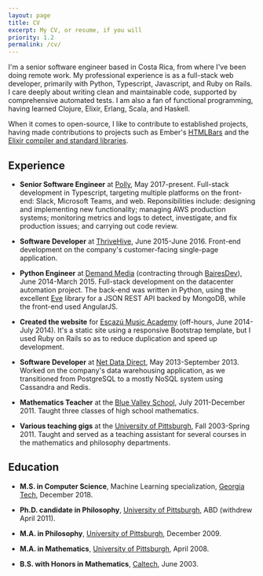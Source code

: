 ```yaml
---
layout: page
title: CV
excerpt: My CV, or resume, if you will
priority: 1.2
permalink: /cv/
---
```


I'm a senior software engineer based in Costa Rica, from where I've been doing remote work.  My professional experience is as
a full-stack web developer, primarily with Python, Typescript, Javascript, and Ruby on Rails.  I care deeply about writing
clean and maintainable code, supported by comprehensive automated tests.  I am also a fan of functional programming,
having learned Clojure, Elixir, Erlang, Scala, and Haskell.
   
When it comes to open-source, I like to contribute to established projects, having made contributions to projects such
as Ember's [HTMLBars](http://github.com/tildeio/htmlbars) and the
[Elixir compiler and standard libraries](https://github.com/elixir-lang/elixir).
  
## Experience

* **Senior Software Engineer** at [Polly](https://polly.ai), May 2017-present.
Full-stack development in Typescript, targeting multiple platforms on the front-end: Slack, Microsoft Teams, and web.
Reponsibilities include:
designing and implementing new functionality;
managing AWS production systems;
monitoring metrics and logs to detect, investigate, and fix production issues;
and carrying out code review.


* **Software Developer** at [ThriveHive](http://thrivehive.com), June 2015-June 2016.  Front-end development
on the company's customer-facing single-page application.

* **Python Engineer** at [Demand Media](http://www.demandmedia.com) (contracting through 
[BairesDev](http://bairesdev.com)), June 2014-March 2015.  Full-stack development on the datacenter automation
project.  The back-end was written in Python, using the excellent [Eve](https://github.com/nicolaiarocci/eve) library
for a JSON REST API backed by MongoDB, while the front-end used AngularJS.

* **Created the website** for [Escazú Music Academy](http://www.escazumusic.com) (off-hours, June 2014-July 2014).  It's a static
site using a responsive Bootstrap template, but I used Ruby on Rails so as to reduce duplication and speed up 
development.

* **Software Developer** at [Net Data Direct](http://netdatadirect.com), May 2013-September 2013.  Worked on the 
company's data warehousing application, as we transitioned from PostgreSQL to a mostly NoSQL system using Cassandra and
Redis.

* **Mathematics Teacher** at the [Blue Valley School](http://www.bluevalley.ed.cr/), July 2011-December 2011.  Taught
three classes of high school mathematics.

* **Various teaching gigs** at the [University of Pittsburgh](https://www.pitt.edu), Fall 2003-Spring 2011.  Taught and served as a teaching
assistant for several courses in the mathematics and philosophy departments. 

## Education

* **M.S. in Computer Science**, Machine Learning specialization, [Georgia Tech](https://gatech.edu), December 2018.

* **Ph.D. candidate in Philosophy**, [University of Pittsburgh](https://www.pitt.edu), ABD (withdrew April 2011).

* **M.A. in Philosophy**, [University of Pittsburgh](https://www.pitt.edu), December 2009.

* **M.A. in Mathematics**, [University of Pittsburgh](https://www.pitt.edu), April 2008.

* **B.S. with Honors in Mathematics**, [Caltech](https://www.caltech.edu), June 2003.
